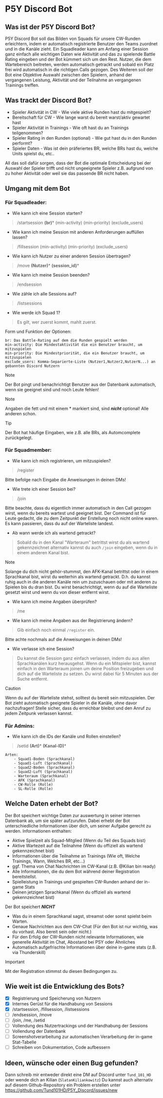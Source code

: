 # P5Y Discord Bot

## Was ist der P5Y Discord Bot?

P5Y Discord Bot soll das Bilden von Squads für unsere CW-Runden erleichtern, indem er automatisch registrierte Benutzer
den Teams zuordnet und in die Kanäle zieht. Ein Squadleader kann am Anfang einer Session ganz einfach alle wichtigen Daten
wie Aktivität und das zu spielende Battle Rating eingeben und der Bot kümmert sich um den Rest.
Nutzer, die dem Wartebereich beitreten, werden automatisch getrackt und sobald ein Platz frei wird automatisch in die richtigen
Calls gezogen. Des Weiteren soll der Bot eine Objektive Auswahl zwischen den Spielern, anhand der vergangenen Leistung, Aktivität und 
der Teilnahme an vergangenen Trainings treffen. 

## Was trackt der Discord Bot?

+ Spieler Aktivität in CW - Wie viele aktive Runden hast du mitgespielt?
+ Bereitschaft für CW - Wie lange warst du bereit warst/aktiv gewartet hast
+ Spieler Aktivität in Trainings - Wie oft hast du an Trainings teilgenommen?
+ Spieler Rating in den Runden (optional) - Wie gut hast du in den Runden performt?
+ Spieler Daten - Was ist dein präferiertes BR, welche BRs hast du, welche Units spielst du, etc..

All das soll dafür sorgen, dass der Bot die optimale Entscheidung bei der Auswahl der Spieler trifft und nicht ungeeignete Spieler
z.B. aufgrund von zu hoher Aktivität oder weil sie das passende BR nicht haben.

## Umgang mit dem Bot
### Für Squadleader:
+ Wie kann ich eine Session starten?
> /startsession **(br)*** (min-activity) (min-priority) (exclude_users)

+ Wie kann ich meine Session mit anderen Anforderungen auffüllen lassen?
>/fillsession (min-activity) (min-priority) (exclude_users)

+ Wie kann ich Nutzer zu einer anderen Session übertragen?
> /move **(Nutzer)*** **(session_id)***

+ Wie kann ich meine Session beenden?
> /endsession
    
+ Wie zähle ich alle Sessions auf? 
> /listsessions

+ Wie werde ich Squad 1?
> Es gilt, wer zuerst kommt, mahlt zuerst.

Form und Funktion der Optionen:
    
    br: Das Battle-Rating auf dem die Runden gespielt werden
    min-activity: Die Mindestaktivität die ein Benutzer braucht, um mitzuspielen
    min-priority: Die Mindestpriorität, die ein Benutzer braucht, um mitzuspielen
    exclude_users: Komma-Separierte-Liste (Nutzer1,Nutzer2,NutzerN...) an gebannten Discord Nutzern
> [!NOTE]
> Der Bot pingt und benachrichtigt Benutzer aus der Datenbank automatisch, wenn sie geeignet sind und noch Leute fehlen!

> [!NOTE]
> Angaben die fett und mit einem * markiert sind, sind **_nicht_** optional! Alle anderen schon.

> [!TIP]
> Der Bot hat häufige Eingaben, wie z.B. alle BRs, als Automcomplete zurückgelegt.

### Für Squadmember:
+ Wie kann ich mich registrieren, um mitzuspielen?
> /register

Bitte befolge nach Eingabe die Anweisungen in deinen DMs!

+ Wie trete ich einer Session bei?
>/join 

Bitte beachte, dass du eigentlich immer automatisch in den Call gezogen wirst, wenn du bereits wartest und geeignet bist.
Der Command ist für Leute gedacht, die zu dem Zeitpunkt der Erstellung noch nicht online waren. Es kann passieren, dass du 
auf der Warteliste landest.

+ Ab wann werde ich als wartend getrackt?
> Sobald du in den Kanal "Warteraum" betrittst wirst du als wartend gekennzeichnet alternativ kannst du auch
> `/join` eingeben, wenn du in einem anderen Kanal bist.

> [!NOTE]
> Solange du dich nicht gehör-stummst, den AFK-Kanal betrittst oder in einem Sprachkanal bist, wirst du weiterhin als wartend
> getrackt. D.h. du kannst ruhig auch in die anderen Kanäle rein um zuzuschauen oder mit anderen zu Spielen bis du dran bist.
> Du wirst benachrichtigt, wenn du auf die Warteliste gesetzt wirst und wenn du von dieser entfernt wirst.

+ Wie kann ich meine Angaben überprüfen?
> /me


+ Wie kann ich meine Angaben aus der Registrierung ändern?
> Gib einfach noch einmal `/register` ein.

Bitte achte nochmals auf die Anweisungen in deinen DMs!

+ Wie verlasse ich eine Session?
> Du kannst die Session ganz einfach verlassen, indem du aus allen Sprachkanälen kurz herausgehst. Wenn du ein Mitspieler bist, kannst 
> einfach in den Warteraum joinen um deine Position freizugeben und dich auf die Warteliste zu setzen. Du wirst dabei für 5 Minuten 
> aus der Suche entfernt.

> [!CAUTION]
> Wenn du auf der Warteliste stehst, solltest du bereit sein mitzuspielen. Der Bot zieht automatisch geeignete Spieler in die Kanäle, ohne 
> davor nachzufragen! Stelle sicher, dass du erreichbar bleibst und den Anruf zu jedem Zeitpunk verlassen kannst.

### Für Admins:

+ Wie kann ich die IDs der Kanäle und Rollen einstellen?
> /setid **(Art)*** **(Kanal-ID)***

    Arten:
        - Squad1-Boden (Sprachkanal)
        - Squad1-Luft (Sprachkanal)
        - Squad2-Boden (Sprachkanal)
        - Squad2-Luft (Sprachkanal)
        - Warteraum (Sprachkanal)
        - AFK (Sprachkanal)
        - CW-Rolle (Rolle)
        - SL-Rolle (Rolle)

## Welche Daten erhebt der Bot?

Der Bot speichert wichtige Daten zur auswertung in seiner internen Datenbank ab, um sie später aufzurufen. Dabei erhebt der Bot
unterschiedliche Informationen über dich, um seiner Aufgabe gerecht zu werden.
Informationen enthalten:

+ Aktive Spielzeit als Squad-Mitglied (Wenn du Teil des Squads bist)
+ Aktive Wartezeit auf die Teilnahme (Wenn du offiziell als wartend gekennzeichnet bist)
+ Informationen über die Teilnahme an Trainings (Wie oft, Welche Trainings, Wann, Welches BR, etc...)
+ ggf. Thema von Chat Nachrichten im CW-Kanal (z.B. @Kilian bin ready)
+ Alle Informationen, die du dem Bot während deiner Registration bereitstellst.
+ Spielleistung in Trainings und gespielten CW-Runden anhand der in-game Stats
+ Deinen jetzigen Sprachkanal (Wenn du offiziell als wartend gekennzeichnet bist)

Der Bot speichert ***NICHT***

+ Was du in einem Sprachkanal sagst, streamst oder sonst spielst beim Warten.
+ Genaue Nachrichten aus dem CW-Chat (Für den Bot ist nur wichtig, was du vorhast. Also bereit sein oder nicht.)
+ Für den Erfolg der CW-Runden nicht relevante Informationen, wie generelle Aktivität im Chat, Abostand bei PSY oder Ähnliches
+ Automatisch aufgefrischte Informationen über deine in-game stats (z.B. via Thunderskill)

> [!IMPORTANT]
> Mit der Registration stimmst du diesen Bedingungen zu.


## Wie weit ist die Entwicklung des Bots?

- [x] Registrierung und Speicherung von Nutzern
- [x] Internes Gerüst für die Handhabung von Sessions
- [x] /startsession, /fillsession, /listsessions
- [ ] /endsession, /move
- [ ] /join, /me, /setid
- [ ] Vollendung des Nutzertrackings und der Handhabung der Sessions
- [ ] Vollendung der Datenbank 
- [ ] Screenshotverarbeitung zur automatischen Verarbeitung der in-game Stat-Tabelle
- [ ] Schreiben von Dokumentation, Code aufbessern

## Ideen, wünsche oder einen Bug gefunden?

Dann schreib mir entweder direkt eine DM auf Discord unter `Tund_101_HD` oder wende dich an Kilian (`SlatanKiliankowitz`)
Du kannst auch alternativ auf diesem Github-Repository ein Problem erstellen unter https://github.com/Tund101HD/P5Y_Discord/issues/new